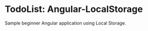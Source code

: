 TodoList: Angular-LocalStorage
================================

Sample beginner Angular application using Local Storage.

